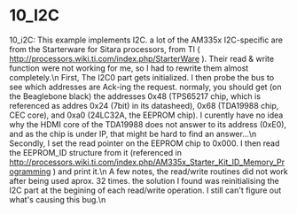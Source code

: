 10_I2C
==============

 10_i2C: This example implements I2C. a lot of the AM335x I2C-specific are
 from the Starterware for Sitara processors, from TI ( http://processors.wiki.ti.com/index.php/StarterWare ).
 Their read & write function were not working for me, so I had to rewrite them almost completely.\n
 First, The I2C0 part gets initialized. I then probe the bus to see which addresses are Ack-ing the
 request. normaly, you should get (on the Beaglebone black) the addresses 0x48 (TPS65217 chip, which is
 referenced as addres 0x24 (7bit) in its datasheed), 0x68 (TDA19988 chip, CEC core), and 0xa0 (24LC32A,
 the EEPROM chip). I curently have no idea why the HDMI core of the TDA19988 does not answer to its
 address (0xE0), and as the chip is under IP, that might be hard to find an answer...\n
 Secondly, I set the read pointer on the EEPROM chip to 0x000. I then read the EEPROM_ID
 structure from it (referenced in http://processors.wiki.ti.com/index.php/AM335x_Starter_Kit_ID_Memory_Programming )
 and print it.\n
 A few notes, the read/write routines did not work after being used aprox. 32 times. the solution
 I found was reinitialising the I2C part at the begining of each read/write operation. I still
 can't figure out what's causing this bug.\n
